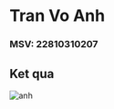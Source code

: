 # Tran Vo Anh
### MSV: 22810310207
## Ket qua
![anh](https://github.com/user-attachments/assets/dc81a7e3-f3ca-4cf7-9433-d23cf89e0bad)

